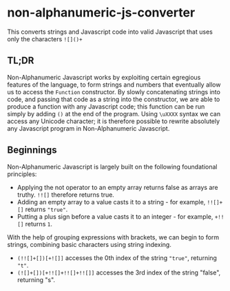 # non-alphanumeric-js-converter

This converts strings and Javascript code into valid Javascript that uses only the characters `![]()+`

## TL;DR

Non-Alphanumeric Javascript works by exploiting certain egregious features of the language, to form strings and numbers that eventually allow us to access the `Function` constructor. By slowly concatenating strings into code, and passing that code as a string into the constructor, we are able to produce a function with any Javascript code; this function can be run simply by adding `()` at the end of the program. Using `\uXXXX` syntax we can access any Unicode character; it is therefore possible to rewrite absolutely any Javascript program in Non-Alphanumeric Javascript.

## Beginnings

Non-Alphanumeric Javascript is largely built on the following foundational principles:

- Applying the not operator to an empty array returns false as arrays are truthy. `!![]` therefore returns true.
- Adding an empty array to a value casts it to a string - for example, `!![]+[]` returns `"true"`.
- Putting a plus sign before a value casts it to an integer - for example, `+!![]` returns `1`.

With the help of grouping expressions with brackets, we can begin to form strings, combining basic characters using string indexing.

- `(!![]+[])[+![]]` accesses the 0th index of the string `"true"`, returning `"t"`.
- `(![]+[])[+!![]+!![]+!![]]` accesses the 3rd index of the string "false", returning "s".
